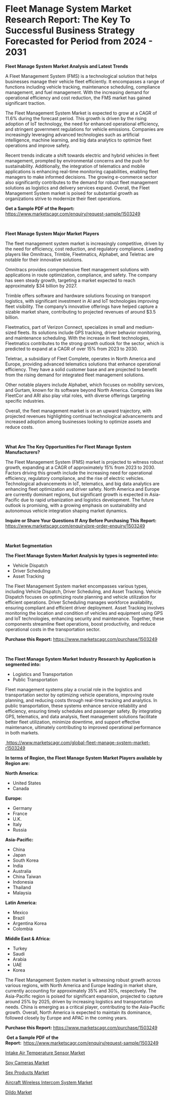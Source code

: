 <p><h1>Fleet Manage System Market Research Report: The Key To Successful Business Strategy Forecasted for Period from 2024 - 2031</h1></p><p><strong>Fleet Manage System Market Analysis and Latest Trends</strong></p>
<p><p>A Fleet Management System (FMS) is a technological solution that helps businesses manage their vehicle fleet efficiently. It encompasses a range of functions including vehicle tracking, maintenance scheduling, compliance management, and fuel management. With the increasing demand for operational efficiency and cost reduction, the FMS market has gained significant traction.</p><p>The Fleet Management System Market is expected to grow at a CAGR of 11.6% during the forecast period. This growth is driven by the rising adoption of IoT technology, the need for enhanced operational efficiency, and stringent government regulations for vehicle emissions. Companies are increasingly leveraging advanced technologies such as artificial intelligence, machine learning, and big data analytics to optimize fleet operations and improve safety.</p><p>Recent trends indicate a shift towards electric and hybrid vehicles in fleet management, prompted by environmental concerns and the push for sustainability. Additionally, the integration of telematics and mobile applications is enhancing real-time monitoring capabilities, enabling fleet managers to make informed decisions. The growing e-commerce sector also significantly contributes to the demand for robust fleet management solutions as logistics and delivery services expand. Overall, the Fleet Management System market is poised for substantial growth as organizations strive to modernize their fleet operations.</p></p>
<p><strong>Get a Sample PDF of the Report:&nbsp;</strong> <a href="https://www.marketscagr.com/enquiry/request-sample/1503249?utm_campaign=1265&utm_medium=2&utm_source=Github&utm_content=ia&utm_term=27092024&utm_id=fleet-manage-system">https://www.marketscagr.com/enquiry/request-sample/1503249</a></p>
<p>&nbsp;</p>
<p><strong>Fleet Manage System Major Market Players</strong></p>
<p><p>The fleet management system market is increasingly competitive, driven by the need for efficiency, cost reduction, and regulatory compliance. Leading players like Omnitracs, Trimble, Fleetmatics, Alphabet, and Teletrac are notable for their innovative solutions.</p><p>Omnitracs provides comprehensive fleet management solutions with applications in route optimization, compliance, and safety. The company has seen steady growth, targeting a market expected to reach approximately $34 billion by 2027.</p><p>Trimble offers software and hardware solutions focusing on transport logistics, with significant investment in AI and IoT technologies improving fleet visibility. The company’s innovative offerings have helped capture a sizable market share, contributing to projected revenues of around $3.5 billion.</p><p>Fleetmatics, part of Verizon Connect, specializes in small and medium-sized fleets. Its solutions include GPS tracking, driver behavior monitoring, and maintenance scheduling. With the increase in fleet technologies, Fleetmatics contributes to the strong growth outlook for the sector, which is predicted to expand at a CAGR of over 15% from 2023 to 2030.</p><p>Teletrac, a subsidiary of Fleet Complete, operates in North America and Europe, providing advanced telematics solutions that enhance operational efficiency. They have a solid customer base and are projected to benefit from the rising demand for integrated fleet management solutions.</p><p>Other notable players include Alphabet, which focuses on mobility services, and Gurtam, known for its software beyond North America. Companies like FleetCor and ARI also play vital roles, with diverse offerings targeting specific industries.</p><p>Overall, the fleet management market is on an upward trajectory, with projected revenues highlighting continual technological advancements and increased adoption among businesses looking to optimize assets and reduce costs.</p></p>
<p>&nbsp;</p>
<p><strong>What Are The Key Opportunities For Fleet Manage System Manufacturers?</strong></p>
<p><p>The Fleet Management System (FMS) market is projected to witness robust growth, expanding at a CAGR of approximately 15% from 2023 to 2030. Factors driving this growth include the increasing need for operational efficiency, regulatory compliance, and the rise of electric vehicles. Technological advancements in IoT, telematics, and big data analytics are enhancing fleet optimization and driver safety. North America and Europe are currently dominant regions, but significant growth is expected in Asia-Pacific due to rapid urbanization and logistics development. The future outlook is promising, with a growing emphasis on sustainability and autonomous vehicle integration shaping market dynamics.</p></p>
<p><strong>Inquire or Share Your Questions If Any Before Purchasing This Report:</strong> <a href="https://www.marketscagr.com/enquiry/pre-order-enquiry/1503249?utm_campaign=1265&utm_medium=2&utm_source=Github&utm_content=ia&utm_term=27092024&utm_id=fleet-manage-system">https://www.marketscagr.com/enquiry/pre-order-enquiry/1503249</a></p>
<p>&nbsp;</p>
<p><strong>Market Segmentation</strong></p>
<p><strong>The Fleet Manage System Market Analysis by types is segmented into:</strong></p>
<p><ul><li>Vehicle Dispatch</li><li>Driver Scheduling</li><li>Asset Tracking</li></ul></p>
<p><p>The Fleet Management System market encompasses various types, including Vehicle Dispatch, Driver Scheduling, and Asset Tracking. Vehicle Dispatch focuses on optimizing route planning and vehicle utilization for efficient operations. Driver Scheduling manages workforce availability, ensuring compliant and efficient driver deployment. Asset Tracking involves monitoring the location and condition of vehicles and equipment using GPS and IoT technologies, enhancing security and maintenance. Together, these components streamline fleet operations, boost productivity, and reduce operational costs in the transportation sector.</p></p>
<p><strong>Purchase this Report:&nbsp;</strong><a href="https://www.marketscagr.com/purchase/1503249?utm_campaign=1265&utm_medium=2&utm_source=Github&utm_content=ia&utm_term=27092024&utm_id=fleet-manage-system">https://www.marketscagr.com/purchase/1503249</a></p>
<p>&nbsp;</p>
<p><strong>The Fleet Manage System Market Industry Research by Application is segmented into:</strong></p>
<p><ul><li>Logistics and Transportation</li><li>Public Transportation</li></ul></p>
<p><p>Fleet management systems play a crucial role in the logistics and transportation sector by optimizing vehicle operations, improving route planning, and reducing costs through real-time tracking and analytics. In public transportation, these systems enhance service reliability and efficiency, ensuring timely schedules and passenger safety. By integrating GPS, telematics, and data analysis, fleet management solutions facilitate better fleet utilization, minimize downtime, and support effective maintenance, ultimately contributing to improved operational performance in both markets.</p></p>
<p><a href="https://www.marketscagr.com/global-fleet-manage-system-market-r1503249?utm_campaign=1265&utm_medium=2&utm_source=Github&utm_content=ia&utm_term=27092024&utm_id=fleet-manage-system">&nbsp;https://www.marketscagr.com/global-fleet-manage-system-market-r1503249</a></p>
<p><strong>In terms of Region, the Fleet Manage System Market Players available by Region are:</strong></p>
<p>
    <p> <strong> North America: </strong>
        <ul>
            <li>United States</li>
            <li>Canada</li>
        </ul>
        </p> 
    <p> <strong> Europe: </strong>
        <ul>
            <li>Germany</li>
            <li>France</li>
            <li>U.K.</li>
            <li>Italy</li>
            <li>Russia</li>
        </ul>
        </p> 
    <p> <strong> Asia-Pacific: </strong>
        <ul>
            <li>China</li>
            <li>Japan</li>
            <li>South Korea</li>
            <li>India</li>
            <li>Australia</li>
            <li>China Taiwan</li>
            <li>Indonesia</li>
            <li>Thailand</li>
            <li>Malaysia</li>
        </ul>
        </p> 
    <p> <strong> Latin America: </strong>
        <ul>
            <li>Mexico</li>
            <li>Brazil</li>
            <li>Argentina Korea</li>
            <li>Colombia</li>
        </ul>
        </p> 
    <p> <strong> Middle East & Africa: </strong>
        <ul>
            <li>Turkey</li>
            <li>Saudi</li>
            <li>Arabia</li>
            <li>UAE</li>
            <li>Korea</li>
        </ul>
    </p>
    </p>
<p><p>The Fleet Management System market is witnessing robust growth across various regions, with North America and Europe leading in market share, currently accounting for approximately 35% and 30%, respectively. The Asia-Pacific region is poised for significant expansion, projected to capture around 25% by 2025, driven by increasing logistics and transportation needs. China is emerging as a critical player, contributing to the Asia-Pacific growth. Overall, North America is expected to maintain its dominance, followed closely by Europe and APAC in the coming years.</p></p>
<p><strong>Purchase this Report: </strong><a href="https://www.marketscagr.com/purchase/1503249?utm_campaign=1265&utm_medium=2&utm_source=Github&utm_content=ia&utm_term=27092024&utm_id=fleet-manage-system">https://www.marketscagr.com/purchase/1503249</a></p>
<p>&nbsp;<strong>Get a Sample PDF of the Report:&nbsp;&nbsp;</strong><a href="https://www.marketscagr.com/enquiry/request-sample/1503249?utm_campaign=1265&utm_medium=2&utm_source=Github&utm_content=ia&utm_term=27092024&utm_id=fleet-manage-system">https://www.marketscagr.com/enquiry/request-sample/1503249</a></p>
<p><strong></strong></p>
<p><p><a href="https://www.linkedin.com/pulse/intake-air-temperature-sensor-market-trends-detailed-study-xthcc?trackingId=a2QSfDwPTKmZYF3y7uqcAA%3D%3D&utm_campaign=1265&utm_medium=2&utm_source=Github&utm_content=ia&utm_term=27092024&utm_id=fleet-manage-system">Intake Air Temperature Sensor Market</a></p><p><a href="https://www.linkedin.com/pulse/comprehensive-analysis-global-spy-cameras-market-growth-uxlje?trackingId=cNS2ueU9R9iOSqnvvdZseA%3D%3D&utm_campaign=1265&utm_medium=2&utm_source=Github&utm_content=ia&utm_term=27092024&utm_id=fleet-manage-system">Spy Cameras Market</a></p><p><a href="https://issuu.com/reportprime-2/docs/sex-products-market-size-2030.pptx_28daa50d919632?utm_campaign=1265&utm_medium=2&utm_source=Github&utm_content=ia&utm_term=27092024&utm_id=fleet-manage-system">Sex Products Market</a></p><p><a href="https://www.linkedin.com/pulse/aircraft-wireless-intercom-system-market-size-share-trends-qwafc?trackingId=GrEaLtt3T4ySIHe2MSNfog%3D%3D&utm_campaign=1265&utm_medium=2&utm_source=Github&utm_content=ia&utm_term=27092024&utm_id=fleet-manage-system">Aircraft Wireless Intercom System Market</a></p><p><a href="https://issuu.com/reportprime-2/docs/dildo-market-size-2030.pptx_7ca9e798d7d7ed?utm_campaign=1265&utm_medium=2&utm_source=Github&utm_content=ia&utm_term=27092024&utm_id=fleet-manage-system">Dildo Market</a></p></p>